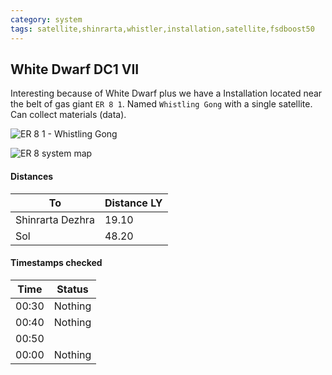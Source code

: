 ```yaml
---
category: system
tags: satellite,shinrarta,whistler,installation,satellite,fsdboost50
---
```


## White Dwarf DC1 VII

Interesting because of White Dwarf plus  we have a Installation located near the belt of gas giant `ER 8 1`. Named `Whistling Gong` with a single satellite. Can collect materials (data).  

![ER 8 1 - Whistling Gong](https://i.imgur.com/l7ccCva.png)

![ER 8 system map](https://i.imgur.com/jFNI5Qy.png)

#### Distances
To | Distance LY
-- | --
Shinrarta Dezhra | 19.10
Sol | 48.20

#### Timestamps checked
Time | Status
-- | --
00:30 | Nothing
00:40 | Nothing
00:50 | 
00:00 | Nothing
